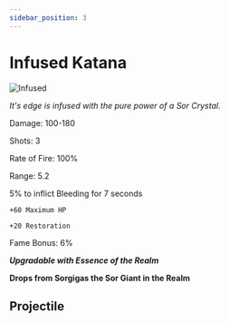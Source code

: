 ```yaml
---
sidebar_position: 3
---
```


# Infused Katana

![Infused](https://vwiki.valorserver.com/api/item/picture/infused%20katana)

<i>It's edge is infused with the pure power of a Sor Crystal.</i>

Damage: 100-180

Shots: 3

Rate of Fire: 100%

Range: 5.2

5% to inflict Bleeding for 7 seconds

    +60 Maximum HP
    
    +20 Restoration

Fame Bonus: 6% 

***Upgradable with Essence of the Realm***

**Drops from Sorgigas the Sor Giant in the Realm**

## Projectile


